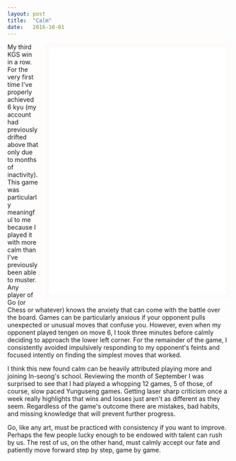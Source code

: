 ```yaml
---
layout: post
title:  "Calm"
date:   2016-10-01
---
```


<iframe id="gokibitz-EJzIXVt6-" src="//gokibitz.com/kifu/EJzIXVt6-" style="float: right; margin-left: 1em; width: 400px; min-height:
560px; display: block; border: 10px solid snow;"></iframe> <script src="//gokibitz.com/embed/VJsZ54Ua-"></script>

My third KGS win in a row. For the very first time I've properly achieved
6 kyu (my account had previously drifted above that only due to months
of inactivity). This game was particularly meaningful to me because I
played it with more calm than I've previously been able to muster. Any
player of Go (or Chess or whatever) knows the anxiety that can come
with the battle over the board. Games can be particularly anxious if
your opponent pulls unexpected or unusual moves that confuse
you. However, even when my opponent played tengen on move 6, I took
three minutes before calmly deciding to approach the lower left
corner. For the remainder of the game, I consistently avoided
impulsively responding to my opponent's feints and focused intently on
finding the simplest moves that worked.

I think this new found calm can be heavily attributed playing more and
joining In-seong's school. Reviewing the month of September I was
surprised to see that I had played a whopping 12 games, 5 of those, of
course, slow paced Yunguseng games. Getting laser sharp criticism once
a week really highlights that wins and losses just aren't as different
as they seem. Regardless of the game's outcome there are mistakes, bad
habits, and missing knowledge that will prevent further progress.

Go, like any art, must be practiced with consistency if you want to
improve. Perhaps the few people lucky enough to be endowed with talent
can rush by us. The rest of us, on the other hand, must calmly accept
our fate and patiently move forward step by step, game by game.
